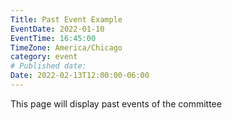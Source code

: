 ```yaml
---
Title: Past Event Example
EventDate: 2022-01-10
EventTime: 16:45:00
TimeZone: America/Chicago
category: event
# Published date:
Date: 2022-02-13T12:00:00-06:00
---
```


This page will display past events of the committee
